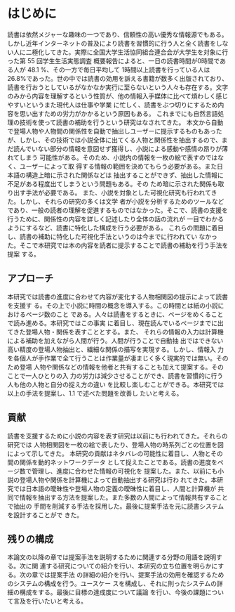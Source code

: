 # はじめに

読書は依然メジャーな趣味の一つであり、信頼性の高い優秀な情報源でもある。しかし近年インターネットの普及により読書を習慣的に行う人と全く読書をしない人に二極化してきた。実際に全国大学生活協同組合連合会が大学生を対象に行った第 55 回学生生活実態調査 概要報告<!--*1-->によると、一日の読書時間が0時間である人が 48.1 %、その一方で毎日平均して 1時間以上読書を行っている人は26.8%であった。世の中では読書の効用を訴える書籍が数多く出版されており、読書を行おうとしているがなかなか実行に至らないという人々も存在する。文字のみから内容を理解するという性質が、他の情報入手媒体に比べて煩わしく感じやすいというまた現代人は仕事や学業 に忙しく、読書をぶつ切りにするため内容を思い出すための労力がかかるという原因もある。
これまでにも自然言語処理の技術を使って読書の補助を行うという研究はなされてきた。 本文から自動で登場人物や人物間の関係性を自動で抽出しユーザーに提示するものもあったが、しかし、その技術では小説全体に出てくる人物と関係性を抽出するので、ま だ読んでいない部分の情報を意図せず獲得し、小説による感動や感情の昂りが薄れてしまう 可能性がある。そのため、小説内の情報を一枚の絵で表すのではなく、ユーザーによって取 得する情報の範囲を決めてもらう必要がある。また日本語の構造上暗に示された関係などは 抽出することができず、抽出した情報に不足がある程度出てしまうという問題もある。その ため暗に示された関係も取り出す手法が必要である。
また、小説を対象とした可視化研究も行われてきた。しかし、それらの研究の多くは文学 者が小説を分析するためのツールなどであり、一般の読者の理解を促進するものではなかった。そこで、読書の支援を行うために、関係性の内容を詳しく記述したり全体の話の流れが 一目でわかるようにするなど、読書に特化した構成を行う必要がある。
これらの問題に着目し、読書の補助に特化した可視化手法というのは今までに行われてい なかった。そこで本研究では本の内容を読者に提示することで読書の補助を行う手法を提案 する。

## アプローチ

本研究では読書の進度に合わせて内容が変化する人物相関図の提示によって読書を支援す る。その上で小説に時間の概念を導入する。この時間とは紙の小説におけるページ数のこと である。人々は読書をするときに、ページをめくることで読み進める。本研究ではこの事実 に着目し、現在読んでいるページまでに出てきた登場人物・関係を表すこととする。また、 それらの情報の入力は計算機による補助を加えながら人間が行う。人間が行うことで自動抽 出ではできない高い精度の登場人物抽出と、繊細な関係の描写を実現する。しかし、情報入 力を各個人が手作業で全て行うことは作業量が凄まじく多く現実的では無い。そのため登場 人物や関係などの情報を他者と共有することも加えて提案する。そのことで一人ひとりの入 力の労力は減少させることができ、読書を習慣的に行う人も他の人物と自分の捉え方の違い を比較し楽しむことができる。本研究では以上の手法を提案し、1.1 で述べた問題を改善し たいと考える。

## 貢献

読書を支援するために小説の内容を表す研究は以前にも行われてきた。それらの研究では 人物相関図を一枚の絵で表したり、登場人物の時系列ごとの位置を図によって示してきた。 本研究の貢献はネタバレの可能性に着目し、人物とその間の関係を動的ネットワークデータ として捉えたことである。読書の進度をページ数で管理し、進度に合わせた情報の可視化を 提案した。また、以前にも小説の登場人物や関係を計算機によって自動抽出する研究は行わ れてきた。本研究では日本語の曖昧性や登場人物の定義の曖昧性に着目し、人間と計算機が 共同で情報を抽出する方法を提案した。また多数の人間によって情報共有することで抽出の 手間を削減する手法を採用した。最後に提案手法を元に読書システムを設計することがで きた。

## 残りの構成
本論文の以降の章では提案手法を説明するために関連する分野の用語を説明する。次に関 連する研究についての紹介を行い、本研究の立ち位置を明らかにする。次の章では提案手法 の詳細の紹介を行い、提案手法の効用を確認するためのシステムの構成を行う。ユースケー スを構成し、それに則ったシステムの詳細の構成をする。最後に目標の達成度について議論 を行い、今後の課題について言及を行いたいと考える。

<!--*1 https://www.univcoop.or.jp/press/life/report.html-->
